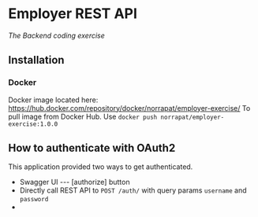 # Employer REST API
*The Backend coding exercise*

## Installation
### Docker
Docker image located here: https://hub.docker.com/repository/docker/norrapat/employer-exercise/
To pull image from Docker Hub. Use `docker push norrapat/employer-exercise:1.0.0`


## How to authenticate with OAuth2
This application provided two ways to get authenticated.

- Swagger UI --- [authorize] button
- Directly call REST API to `POST /auth/` with query params `username` and `password`
- 
